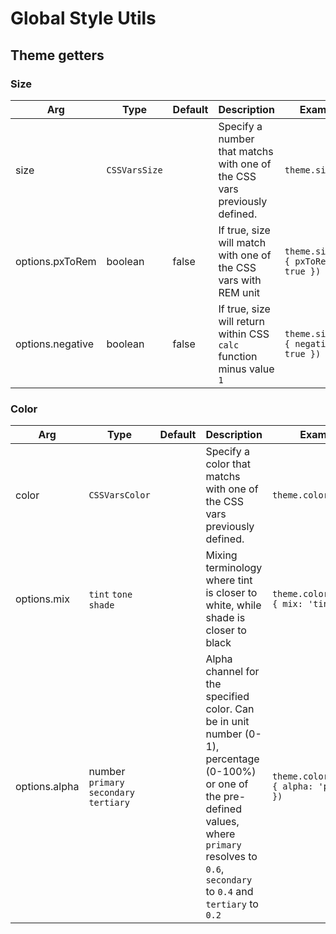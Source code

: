 # Global Style Utils

## Theme getters

### Size

| Arg              | Type          | Default | Description                                                               | Example                              |
| ---------------- | ------------- | ------- | ------------------------------------------------------------------------- | ------------------------------------ |
| size             | `CSSVarsSize` |         | Specify a number that matchs with one of the CSS vars previously defined. | `theme.size(16)`                     |
| options.pxToRem  | boolean       | false   | If true, size will match with one of the CSS vars with REM unit           | `theme.size(16, { pxToRem: true })`  |
| options.negative | boolean       | false   | If true, size will return within CSS `calc` function minus value `1`      | `theme.size(16, { negative: true })` |

### Color

| Arg           | Type                                    | Default | Description                                                                                                                                                                                               | Example                                      |
| ------------- | --------------------------------------- | ------- | --------------------------------------------------------------------------------------------------------------------------------------------------------------------------------------------------------- | -------------------------------------------- |
| color         | `CSSVarsColor`                          |         | Specify a color that matchs with one of the CSS vars previously defined.                                                                                                                                  | `theme.color('main')`                        |
| options.mix   | `tint` `tone` `shade`                   |         | Mixing terminology where tint is closer to white, while shade is closer to black                                                                                                                          | `theme.color('main', { mix: 'tint' })`       |
| options.alpha | number `primary` `secondary` `tertiary` |         | Alpha channel for the specified color. Can be in unit number (0-1), percentage (0-100%) or one of the pre-defined values, where `primary` resolves to `0.6`, `secondary` to `0.4` and `tertiary` to `0.2` | `theme.color('main', { alpha: 'primary' }) ` |
